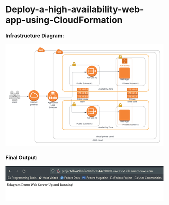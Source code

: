 # Deploy-a-high-availability-web-app-using-CloudFormation

### Infrastructure Diagram:
 ![alt text](https://github.com/Antonious-Awad/Deploy-a-high-availability-web-app-using-CloudFormation/blob/main/Project.png)
 
 ### Final Output:
 
![alt text](https://github.com/Antonious-Awad/Deploy-a-high-availability-web-app-using-CloudFormation/blob/main/Output.png)
